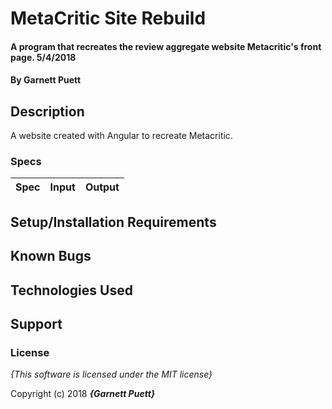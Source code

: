 # MetaCritic Site Rebuild

#### A program that recreates the review aggregate website Metacritic's front page. 5/4/2018

#### By **Garnett Puett**

## Description

A website created with Angular to recreate Metacritic.

### Specs
| Spec | Input | Output |
| :-------------     | :------------- | :------------- |


## Setup/Installation Requirements


## Known Bugs


## Technologies Used


## Support



### License

*{This software is licensed under the MIT license}*

Copyright (c) 2018 **_{Garnett Puett}_**
